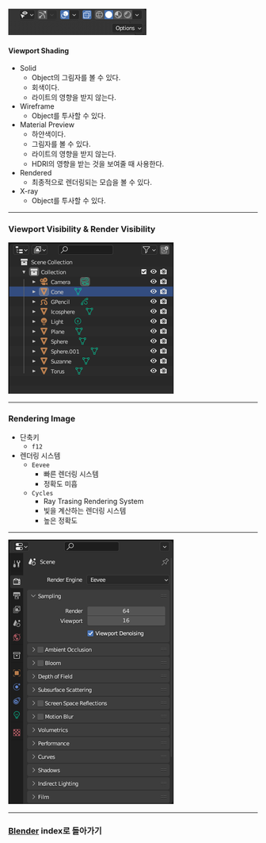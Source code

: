 ![](../../../Stuff/Image/Resources/Blender/Pasted%20image%2020230929012346.png)
#### Viewport Shading
- Solid
	- Object의 그림자를 볼 수 있다.
	- 회색이다.
	- 라이트의 영향을 받지 않는다.
- Wireframe
	- Object를 투사할 수 있다.
- Material Preview
	- 하얀색이다.
	- 그림자를 볼 수 있다.
	- 라이트의 영향을 받지 않는다.
	- HDRI의 영향을 받는 것을 보여줄 때 사용한다.
- Rendered
	- 최종적으로 렌더링되는 모습을 볼 수 있다.
- X-ray
	- Object를 투사할 수 있다.
---
### Viewport Visibility & Render Visibility
![](../../../Stuff/Image/Resources/Blender/Pasted%20image%2020230929013318.png)

---
### Rendering Image

- 단축키 
	- `f12`
- 렌더링 시스템 
	- `Eevee`
		- 빠른 렌더링 시스템
		- 정확도 미흡
	- `Cycles`
		- Ray Trasing Rendering System
		- 빛을 계산하는 렌더링 시스템
		- 높은 정확도
---
![](../../../Stuff/Image/Resources/Blender/Pasted%20image%2020230929013602.png)

---
### [Blender](../../Dev-Index/Blender.md) index로 돌아가기